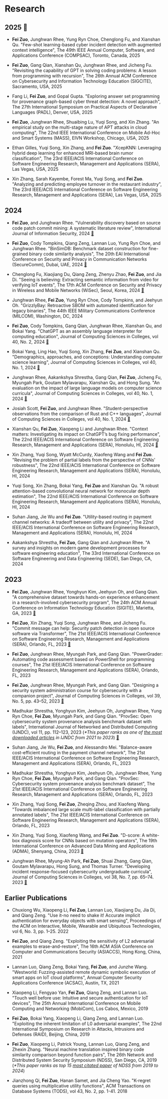# Research

## 2025 :pushpin: 

- **Fei Zuo**, Junghwan Rhee, Yung Ryn Choe, Chenglong Fu, and Xianshan Qu. "Few-shot learning-based cyber incident detection with augmented context intelligence", The 49th IEEE Annual Computer, Software, and Applications Conference (COMPSAC), Toronto, Canada, 2025

- **Fei Zuo**, Gang Qian, Xianshan Qu, Junghwan Rhee, and Jicheng Fu. "Revisiting the capability of GPT in solving coding problems: A lesson from programming with recursion", The 26th Annual ACM Conference on Cybersecurity and Information Technology Education (SIGCITE), Sacramento, USA, 2025

- Fang Li, **Fei Zuo**, and Gopal Gupta. "Exploring answer set programming for provenance graph-based cyber threat detection: A novel approach", The 27th International Symposium on Practical Aspects of Declarative Languages (PADL), Denver, USA, 2025

- **Fei Zuo**, Junghwan Rhee, Shuaibing Lu, Yuqi Song, and Xin Zhang. "An empirical study on the multi-stage nature of APT attacks in cloud computing", The 22nd IEEE International Conference on Mobile Ad-Hoc and Smart Systems (MASS), EIVN Workshop, Chicago, USA, 2025

- Ethan Gilles, Yuqi Song, Xin Zhang, and **Fei Zuo**.	"XcepKNN: Leveraging hybrid deep learning for enhanced MRI-based brain rumor classification", The 23rd IEEE/ACIS International Conference on Software Engineering Research, Management and Applications (SERA), Las Vegas, USA, 2025

- Xin Zhang, Sarah Kayembe, Forest Ma, Yuqi Song, and **Fei Zuo**. "Analyzing and predicting employee turnover in the restaurant industry", The 23rd IEEE/ACIS International Conference on Software Engineering Research, Management and Applications (SERA), Las Vegas, USA, 2025

## 2024

- **Fei Zuo**, and Junghwan Rhee. "Vulnerability discovery based on source code patch commit mining: A systematic literature review", International Journal of Information Security, 2024 [:page_facing_up:](https://github.com/fzuo/Patch-Commits-Study/blob/master/papers/patch_commit_mining_review.pdf)

- **Fei Zuo**, Cody Tompkins, Qiang Zeng, Lannan Luo, Yung Ryn Choe, and Junghwan Rhee. "BinSimDB: Benchmark dataset construction for fine-grained binary code similarity analysis", The 20th EAI International Conference on Security and Privacy in Communication Networks (SecureComm), Dubai, UAE, 2024 [:page_facing_up:](https://arxiv.org/abs/2410.10163) 

- Chenglong Fu, Xiaojiang Du, Qiang Zeng, Zhenyu Zhao, **Fei Zuo**, and Jia Di. "Seeing is believing: Extracting semantic information from video for verifying IoT events", The 17th ACM Conference on Security and Privacy in Wireless and Mobile Networks (WiSec), Seoul, Korea, 2024 [:page_facing_up:](https://dl.acm.org/doi/abs/10.1145/3643833.3656124)

- Junghwan Rhee, **Fei Zuo**, Yung Ryn Choe, Cody Tompkins, and Jeehyun Oh. "GrizzlyBay: Retroactive SBOM with automated identification for legacy binaries", The 44th IEEE Military Communications Conference (MILCOM), Washington, DC, 2024 

- **Fei Zuo**, Cody Tompkins, Gang Qian, Junghwan Rhee, Xianshan Qu, and Bokai Yang. "ChatGPT as an assembly language interpreter for computing education", Journal of Computing Sciences in Colleges, vol 40, No. 2, 2024 [:page_facing_up:](https://dl.acm.org/doi/pdf/10.5555/3715622.3715633)

- Bokai Yang, Ling Hao, Yuqi Song, Xin Zhang, **Fei Zuo**, and Xianshan Qu. "Demographics, approaches, and conceptions: Understanding computer science learning", Journal of Computing Sciences in Colleges, vol 40, No. 1, 2024 [:page_facing_up:](https://dl.acm.org/doi/pdf/10.5555/3715602.3715611)

- Junghwan Rhee, Aakankshya Shrestha, Gang Qian, **Fei Zuo**, Jicheng Fu, Myungah Park, Goutam Mylavarapu, Xianshan Qu, and Hong Sung. "An evaluation on the impact of large language models on computer science curricula", Journal of Computing Sciences in Colleges, vol 40, No. 1, 2024 [:page_facing_up:](https://dl.acm.org/doi/pdf/10.5555/3715602.3715614)

- Josiah Scott, **Fei Zuo**, and Junghwan Rhee. "Student-perspective observations from the comparison of Rust and C++ languages", Journal of Computing Sciences in Colleges, vol 40, No. 1, 2024 [:page_facing_up:](https://dl.acm.org/doi/pdf/10.5555/3715602.3715618) 

- Xianshan Qu, **Fei Zuo**, Xiaopeng Li and Junghwan Rhee. "Context matters: Investigating its impact on ChatGPT’s bug fixing performance", The 22nd IEEE/ACIS International Conference on Software Engineering Research, Management and Applications (SERA), Honolulu, HI, 2024 [:page_facing_up:](https://github.com/fzuo/Patch-Commits-Study/blob/master/papers/Context_Matters_Investigating_Its_Impact_on_ChatGPTs_Bug_Fixing_Performance.pdf)

- Xin Zhang, Yuqi Song, Wyatt McCurdy, Xiaofeng Wang and **Fei Zuo**. "Revising the problem of partial labels from the perspective of CNNs' robustness", The 22nd IEEE/ACIS International Conference on Software Engineering Research, Management and Applications (SERA), Honolulu, HI, 2024 

- Yuqi Song, Xin Zhang, Bokai Yang, **Fei Zuo** and Xianshan Qu. "A robust attention-based convolutional neural network for monocular depth estimation", The 22nd IEEE/ACIS International Conference on Software Engineering Research, Management and Applications (SERA), Honolulu, HI, 2024

- Suhan Jiang, Jie Wu and **Fei Zuo**. "Utility-based routing in payment channel networks: A tradeoff between utility and privacy", The 22nd IEEE/ACIS International Conference on Software Engineering Research, Management and Applications (SERA), Honolulu, HI, 2024

- Aakankshya Shrestha, **Fei Zuo**, Gang Qian and Junghwan Rhee. "A survey and insights on modern game development processes for software engineering education", The 33rd International Conference on Software Engineering and Data Engineering (SEDE), San Diego, CA, 2024

## 2023

- **Fei Zuo**, Junghwan Rhee, Yonghyun Kim, Jeehyun Oh, and Gang Qian. "A comprehensive dataset towards hands-on experience enhancement in a research-involved cybersecurity program", The 24th ACM Annual Conference on Information Technology Education (SIGITE), Marietta, GA, 2023 [:page_facing_up:](https://dl.acm.org/doi/10.1145/3585059.3611416)

- **Fei Zuo**, Xin Zhang, Yuqi Song, Junghwan Rhee, and Jicheng Fu. "Commit message can help: Security patch detection in open source software via Transformer", The 21st IEEE/ACIS International Conference on Software Engineering Research, Management and Applications (SERA), Orlando, FL, 2023 [:page_facing_up:](https://github.com/fzuo/Patch-Commits-Study/blob/master/papers/Commit_Message_Can_Help.pdf)

- **Fei Zuo**, Junghwan Rhee, Myungah Park, and Gang Qian. "PowerGrader: Automating code assessment based on PowerShell for programming courses", The 21st IEEE/ACIS International Conference on Software Engineering Research, Management and Applications (SERA), Orlando, FL, 2023 

- **Fei Zuo**, Junghwan Rhee, Myungah Park, and Gang Qian. "Designing a security system administration course for cybersecurity with a companion project", Journal of Computing Sciences in Colleges, vol 39, No. 5, pp. 43–52, 2023 [:page_facing_up:](https://dl.acm.org/doi/pdf/10.5555/3637068.3637072)

- Madhukar Shrestha, Yonghyun Kim, Jeehyun Oh, Junghwan Rhee, Yung Ryn Choe, **Fei Zuo**, Myungah Park, and Gang Qian. "ProvSec: Open cybersecurity system provenance analysis benchmark dataset with labels", International Journal of Networked and Distributed Computing (IJNDC), vol 11, pp. 112–123, 2023 (*\*This paper ranks as one of* [*the most downloaded articles*](https://link.springer.com/journal/44227/updates/27329374) *in IJNDC from 2021 to 2023*) [:page_facing_up:](https://link.springer.com/article/10.1007/s44227-023-00014-9)

- Suhan Jiang, Jie Wu, **Fei Zuo**, and Alessandro Mei. "Balance-aware cost-efficient routing in the payment channel network", The 21st IEEE/ACIS International Conference on Software Engineering Research, Management and Applications (SERA), Orlando, FL, 2023 

- Madhukar Shrestha, Yonghyun Kim, Jeehyun Oh, Junghwan Rhee, Yung Ryn Choe, **Fei Zuo**, Myungah Park, and Gang Qian. "ProvSec: Cybersecurity system provenance analysis benchmark dataset", The 21st IEEE/ACIS International Conference on Software Engineering Research, Management and Applications (SERA), Orlando, FL, 2023 

- Xin Zhang, Yuqi Song, **Fei Zuo**, Zheqing Zhou, and Xiaofeng Wang. "Towards imbalanced large scale multi-label classification with partially annotated labels", The 21st IEEE/ACIS International Conference on Software Engineering Research, Management and Applications (SERA), Orlando, FL, 2023

- Xin Zhang, Yuqi Song, Xiaofeng Wang, and **Fei Zuo**. "D-score: A white-box diagnosis score for CNNs based on mutation operators", The 19th International Conference on Advanced Data Mining and Applications (ADMA), Shenyang, China, 2023 [:page_facing_up:](https://link.springer.com/chapter/10.1007/978-3-031-46677-9_24) 

- Junghwan Rhee, Myung-Ah Park, **Fei Zuo**, Shuai Zhang, Gang Qian, Goutam Mylavarapu, Hong Sung, and Thomas Turner. "Developing incident response-focused cybersecurity undergraduate curricula", Journal of Computing Sciences in Colleges, vol 38, No. 7, pp. 65–74. 2023 [:page_facing_up:](https://dl.acm.org/doi/pdf/10.5555/3606431.3606438) 

## Earlier Publications

- Chuxiong Wu, Xiaopeng Li, **Fei Zuo**, Lannan Luo, Xiaojiang Du, Jia Di, and Qiang Zeng. "Use it-no need to shake it! Accurate implicit authentication for everyday objects with smart sensing", Proceedings of the ACM on Interactive, Mobile, Wearable and Ubiquitous Technologies, vol 6, No. 3, pp. 1–25. 2022

- **Fei Zuo**, and Qiang Zeng. "Exploiting the sensitivity of L2 adversarial examples to erase-and-restore", The 16th ACM ASIA Conference on Computer and Communications Security (ASIACCS), Hong Kong, China, 2021

- Lannan Luo, Qiang Zeng, Bokai Yang, **Fei Zuo**, and Junzhe Wang. "Westworld: Fuzzing-assisted remote dynamic symbolic execution of smart apps on IoT cloud platforms", Annual Computer Security Applications Conference (ACSAC), Austin, TX, 2021

- Xiaopeng Li, Fengyao Yan, **Fei Zuo**, Qiang Zeng, and Lannan Luo. "Touch well before use: Intuitive and secure authentication for IoT devices", The 25th Annual International Conference on Mobile Computing and Networking (MobiCom), Los Cabos, Mexico, 2019

- **Fei Zuo**, Bokai Yang, Xiaopeng Li, Qiang Zeng, and Lannan Luo. "Exploiting the inherent limitation of L0 adversarial examples", The 22nd International Symposium on Research in Attacks, Intrusions and Defenses (RAID), Beijing, China, 2019

- **Fei Zuo**, Xiaopeng Li, Patrick Young, Lannan Luo, Qiang Zeng, and Zhexin Zhang. "Neural machine translation inspired binary code similarity comparison beyond function pairs", The 26th Network and Distributed System Security Symposium (NDSS), San Diego, CA, 2019 (*\*This paper ranks as top 15* [*most citated paper*](https://scholar.google.com/citations?hl=en&vq=eng_computersecuritycryptography&view_op=list_hcore&venue=q2FcImd5qbgJ.2024) *of NDSS from 2019 to 2024*)

- Jianzhong Qi, **Fei Zuo**, Hanan Samet, and Jia Cheng Yao. "K-regret queries using multiplicative utility functions", ACM Transactions on Database Systems (TODS), vol 43, No. 2, pp. 1-41. 2018